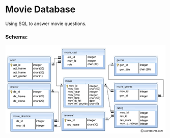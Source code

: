 # Movie Database
Using SQL to answer movie questions.

### Schema:

![alt text](movie-database.png)

